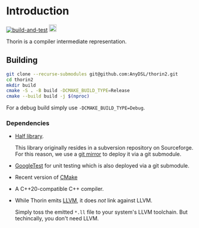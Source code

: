 # Introduction

[![build-and-test](https://github.com/AnyDSL/thorin2/actions/workflows/build-and-test.yml/badge.svg?branch=master)](https://github.com/AnyDSL/thorin2/actions/workflows/build-and-test.yml)
<a href="https://anydsl.github.io/thorin2/"><img src="https://anydsl.github.io/thorin2/doxygen.svg" alt="Doxygen" height="20"/></a>

Thorin is a compiler intermediate representation.

## Building

```bash
git clone --recurse-submodules git@github.com:AnyDSL/thorin2.git
cd thorin2
mkdir build
cmake -S . -B build -DCMAKE_BUILD_TYPE=Release
cmake --build build -j $(nproc)
```

For a debug build simply use `-DCMAKE_BUILD_TYPE=Debug`.

### Dependencies

* [Half library](https://sourceforge.net/projects/half/).

    This library originally resides in a subversion repository on Sourceforge.
    For this reason, we use a [git mirror](https://github.com/AnyDSL/half) to deploy it via a git submodule.

* [GoogleTest](https://github.com/google/googletest) for unit testing which is also deployed via a git submodule.
* Recent version of [CMake](https://cmake.org/)
* A C++20-compatible C++ compiler.
* While Thorin emits [LLVM](https://llvm.org/), it does *not* link against LLVM.

    Simply toss the emitted `*.ll` file to your system's LLVM toolchain.
    But techincally, you don't need LLVM.
